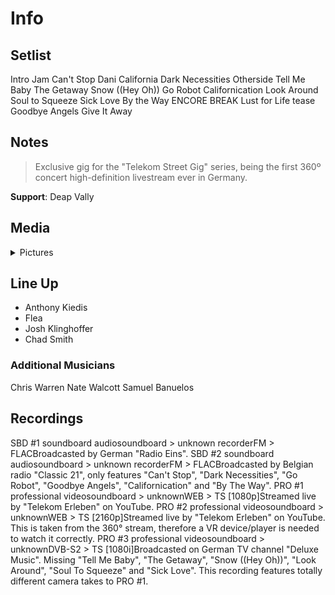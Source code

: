 # Info

## Setlist

Intro Jam
Can't Stop
Dani California
Dark Necessities
Otherside
Tell Me Baby
The Getaway
Snow ((Hey Oh))
Go Robot
Californication
Look Around
Soul to Squeeze
Sick Love
By the Way
ENCORE BREAK
Lust for Life tease
Goodbye Angels
Give It Away

## Notes

> Exclusive gig for the "Telekom Street Gig" series, being the first 360º concert high-definition livestream ever in Germany.

**Support**: Deap Vally

## Media 

<details>
  <summary>Pictures</summary>
  <!--<img alt="Setlist" title="Setlist" src="_.jpg" height="200" />
  <img alt="Clipping" title="Clipping" src="_.jpg" height="200" />
  <img alt="Flyer" title="Flyer" src="_.jpg" height="200" />-->
</details>

## Line Up

* Anthony Kiedis
* Flea
* Josh Klinghoffer
* Chad Smith

### Additional Musicians

Chris Warren  Nate Walcott  Samuel Banuelos

## Recordings

SBD #1
soundboard audiosoundboard > unknown recorderFM > FLACBroadcasted by German "Radio Eins".  SBD #2
soundboard audiosoundboard > unknown recorderFM > FLACBroadcasted by Belgian radio "Classic 21", only features "Can't Stop", "Dark Necessities", "Go Robot", "Goodbye Angels", "Californication" and "By The Way".  PRO #1
professional videosoundboard > unknownWEB > TS [1080p]Streamed live by "Telekom Erleben" on YouTube.
PRO #2
professional videosoundboard > unknownWEB > TS [2160p]Streamed live by "Telekom Erleben" on YouTube. This is taken from the 360° stream, therefore a VR device/player is needed to watch it correctly.
PRO #3
professional videosoundboard > unknownDVB-S2 > TS [1080i]Broadcasted on German TV channel "Deluxe Music". Missing "Tell Me Baby", "The Getaway", "Snow ((Hey Oh))", "Look Around", "Soul To Squeeze" and "Sick Love". This recording features totally different camera takes to PRO #1.
